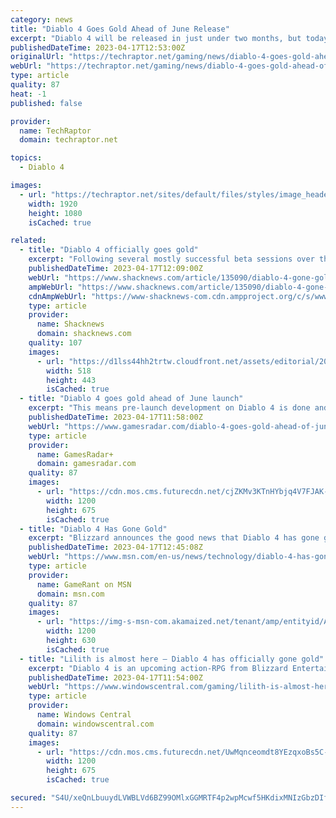```yaml
---
category: news
title: "Diablo 4 Goes Gold Ahead of June Release"
excerpt: "Diablo 4 will be released in just under two months, but today Blizzard Entertainment announced that the game has gone gold."
publishedDateTime: 2023-04-17T12:53:00Z
originalUrl: "https://techraptor.net/gaming/news/diablo-4-goes-gold-ahead-of-june-release"
webUrl: "https://techraptor.net/gaming/news/diablo-4-goes-gold-ahead-of-june-release"
type: article
quality: 87
heat: -1
published: false

provider:
  name: TechRaptor
  domain: techraptor.net

topics:
  - Diablo 4

images:
  - url: "https://techraptor.net/sites/default/files/styles/image_header/public/2023-04/Diablo4_0.jpg?itok=R-nc-mOc"
    width: 1920
    height: 1080
    isCached: true

related:
  - title: "Diablo 4 officially goes gold"
    excerpt: "Following several mostly successful beta sessions over the last few months, development on Diablo 4 officially appears to be complete. Entertainment has announced that th ..."
    publishedDateTime: 2023-04-17T12:09:00Z
    webUrl: "https://www.shacknews.com/article/135090/diablo-4-gone-gold"
    ampWebUrl: "https://www.shacknews.com/article/135090/diablo-4-gone-gold?amphtml=1"
    cdnAmpWebUrl: "https://www-shacknews-com.cdn.ampproject.org/c/s/www.shacknews.com/article/135090/diablo-4-gone-gold?amphtml=1"
    type: article
    provider:
      name: Shacknews
      domain: shacknews.com
    quality: 107
    images:
      - url: "https://d1lss44hh2trtw.cloudfront.net/assets/editorial/2023/04/diablo-4-officially-goes-gold-tweet.jpg"
        width: 518
        height: 443
        isCached: true
  - title: "Diablo 4 goes gold ahead of June launch"
    excerpt: "This means pre-launch development on Diablo 4 is done and that Blizzard has deemed the game ready to ship on June 6. Why does it matter? Well, in a time when game delays have become the norm instead ..."
    publishedDateTime: 2023-04-17T11:58:00Z
    webUrl: "https://www.gamesradar.com/diablo-4-goes-gold-ahead-of-june-launch/"
    type: article
    provider:
      name: GamesRadar+
      domain: gamesradar.com
    quality: 87
    images:
      - url: "https://cdn.mos.cms.futurecdn.net/cjZKMv3KTnHYbjq4V7FJAK-1200-80.jpg"
        width: 1200
        height: 675
        isCached: true
  - title: "Diablo 4 Has Gone Gold"
    excerpt: "Blizzard announces the good news that Diablo 4 has gone gold, which is music to the ears of many fans all around the world."
    publishedDateTime: 2023-04-17T12:45:08Z
    webUrl: "https://www.msn.com/en-us/news/technology/diablo-4-has-gone-gold/ar-AA19YLgB"
    type: article
    provider:
      name: GameRant on MSN
      domain: msn.com
    quality: 87
    images:
      - url: "https://img-s-msn-com.akamaized.net/tenant/amp/entityid/AA19YtP4.img?h=630&w=1200&m=6&q=60&o=t&l=f&f=jpg&x=1287&y=304"
        width: 1200
        height: 630
        isCached: true
  - title: "Lilith is almost here — Diablo 4 has officially gone gold"
    excerpt: "Diablo 4 is an upcoming action-RPG from Blizzard Entertainment, and one of the most anticipated game launches of the year. On Monday, Blizzard announced that Diablo 4 has officially gone gold, ..."
    publishedDateTime: 2023-04-17T11:54:00Z
    webUrl: "https://www.windowscentral.com/gaming/lilith-is-almost-here-diablo-4-has-officially-gone-gold"
    type: article
    provider:
      name: Windows Central
      domain: windowscentral.com
    quality: 87
    images:
      - url: "https://cdn.mos.cms.futurecdn.net/UwMqnceomdt8YEzqxoBs5C-1200-80.jpg"
        width: 1200
        height: 675
        isCached: true

secured: "S4U/xeQnLbuuydLVWBLVd6BZ99OMlxGGMRTF4p2wpMcwf5HKdixMNIzGbzDIf0JH4ZEmrZJeyBYLIOc4wGZJo8FDDofvTX0ROsIoBl292qFFvWBguNWHV/NctGg+ClTKnZyG3xE461tM6+tGRcnYnI7JXRx6goBSM4RrIemQqUgAM4WwaUxWCrs9v6nWF2K/cZDEJfeCUa1SmMYqs2zwjdY0wgPNa3v4Gf8Fdf/zkAegZ5jkPxDeS5vETP9W2WRrSotr6XXslKzfk5sXmQM3hZXCtKlFdjFnvi4LthqqcCkwPrOV6IwKGh/Mj9kMEfIdMCo6gJ7uBMA6rP1XDkg5wyJPUEcFt87Ty9EpHopgFuc=;y8Qq+CUrpCQX664NnwnEgg=="
---
```


